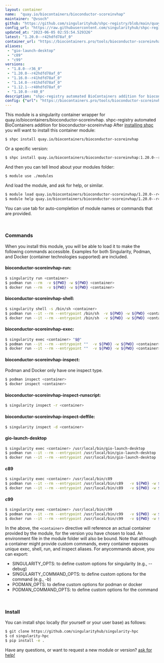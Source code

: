 ```yaml
---
layout: container
name:  "quay.io/biocontainers/bioconductor-scoreinvhap"
maintainer: "@vsoch"
github: "https://github.com/singularityhub/shpc-registry/blob/main/quay.io/biocontainers/bioconductor-scoreinvhap/container.yaml"
config_url: "https://raw.githubusercontent.com/singularityhub/shpc-registry/main/quay.io/biocontainers/bioconductor-scoreinvhap/container.yaml"
updated_at: "2023-06-05 02:55:54.529326"
latest: "1.20.0--r42hdfd78af_0"
container_url: "https://biocontainers.pro/tools/bioconductor-scoreinvhap"
aliases:
 - "gio-launch-desktop"
 - "c89"
 - "c99"
versions:
 - "1.8.0--r36_0"
 - "1.20.0--r42hdfd78af_0"
 - "1.16.0--r41hdfd78af_0"
 - "1.14.0--r41hdfd78af_0"
 - "1.12.1--r40hdfd78af_0"
 - "1.10.0--r40_0"
description: "shpc-registry automated BioContainers addition for bioconductor-scoreinvhap"
config: {"url": "https://biocontainers.pro/tools/bioconductor-scoreinvhap", "maintainer": "@vsoch", "description": "shpc-registry automated BioContainers addition for bioconductor-scoreinvhap", "latest": {"1.20.0--r42hdfd78af_0": "sha256:ee7789c77b3e42c3eafbee69b59e4dfdf4bdb0c9324cdc4db6ef8ab3d27f7fcd"}, "tags": {"1.8.0--r36_0": "sha256:7c5c41d7649e5128b89c03562833b6ed6a393b46051c248b09501ae8179e8d5c", "1.20.0--r42hdfd78af_0": "sha256:ee7789c77b3e42c3eafbee69b59e4dfdf4bdb0c9324cdc4db6ef8ab3d27f7fcd", "1.16.0--r41hdfd78af_0": "sha256:5ea36666c22a7a4d7385c411236462da6cf16cb1beb5599117ce71c5b09f7090", "1.14.0--r41hdfd78af_0": "sha256:0b53fa1002133077ad1afabe73016f5baea0dffab637608982fa5070d5001afe", "1.12.1--r40hdfd78af_0": "sha256:9ef6e6a2241cf97abd36df4f3db2c94ed34a93fbb854a25c454e51acc9e420c8", "1.10.0--r40_0": "sha256:7636c982b7402fdccd8ea29b81b36a3edb8664feb95521d8b0437040240974e5"}, "docker": "quay.io/biocontainers/bioconductor-scoreinvhap", "aliases": {"gio-launch-desktop": "/usr/local/bin/gio-launch-desktop", "c89": "/usr/local/bin/c89", "c99": "/usr/local/bin/c99"}}
---
```


This module is a singularity container wrapper for quay.io/biocontainers/bioconductor-scoreinvhap.
shpc-registry automated BioContainers addition for bioconductor-scoreinvhap
After [installing shpc](#install) you will want to install this container module:


```bash
$ shpc install quay.io/biocontainers/bioconductor-scoreinvhap
```

Or a specific version:

```bash
$ shpc install quay.io/biocontainers/bioconductor-scoreinvhap:1.20.0--r42hdfd78af_0
```

And then you can tell lmod about your modules folder:

```bash
$ module use ./modules
```

And load the module, and ask for help, or similar.

```bash
$ module load quay.io/biocontainers/bioconductor-scoreinvhap/1.20.0--r42hdfd78af_0
$ module help quay.io/biocontainers/bioconductor-scoreinvhap/1.20.0--r42hdfd78af_0
```

You can use tab for auto-completion of module names or commands that are provided.

<br>

### Commands

When you install this module, you will be able to load it to make the following commands accessible.
Examples for both Singularity, Podman, and Docker (container technologies supported) are included.

#### bioconductor-scoreinvhap-run:

```bash
$ singularity run <container>
$ podman run --rm  -v ${PWD} -w ${PWD} <container>
$ docker run --rm  -v ${PWD} -w ${PWD} <container>
```

#### bioconductor-scoreinvhap-shell:

```bash
$ singularity shell -s /bin/sh <container>
$ podman run --it --rm --entrypoint /bin/sh  -v ${PWD} -w ${PWD} <container>
$ docker run --it --rm --entrypoint /bin/sh  -v ${PWD} -w ${PWD} <container>
```

#### bioconductor-scoreinvhap-exec:

```bash
$ singularity exec <container> "$@"
$ podman run --it --rm --entrypoint ""  -v ${PWD} -w ${PWD} <container> "$@"
$ docker run --it --rm --entrypoint ""  -v ${PWD} -w ${PWD} <container> "$@"
```

#### bioconductor-scoreinvhap-inspect:

Podman and Docker only have one inspect type.

```bash
$ podman inspect <container>
$ docker inspect <container>
```

#### bioconductor-scoreinvhap-inspect-runscript:

```bash
$ singularity inspect -r <container>
```

#### bioconductor-scoreinvhap-inspect-deffile:

```bash
$ singularity inspect -d <container>
```


#### gio-launch-desktop

```bash
$ singularity exec <container> /usr/local/bin/gio-launch-desktop
$ podman run --it --rm --entrypoint /usr/local/bin/gio-launch-desktop   -v ${PWD} -w ${PWD} <container> -c " $@"
$ docker run --it --rm --entrypoint /usr/local/bin/gio-launch-desktop   -v ${PWD} -w ${PWD} <container> -c " $@"
```


#### c89

```bash
$ singularity exec <container> /usr/local/bin/c89
$ podman run --it --rm --entrypoint /usr/local/bin/c89   -v ${PWD} -w ${PWD} <container> -c " $@"
$ docker run --it --rm --entrypoint /usr/local/bin/c89   -v ${PWD} -w ${PWD} <container> -c " $@"
```


#### c99

```bash
$ singularity exec <container> /usr/local/bin/c99
$ podman run --it --rm --entrypoint /usr/local/bin/c99   -v ${PWD} -w ${PWD} <container> -c " $@"
$ docker run --it --rm --entrypoint /usr/local/bin/c99   -v ${PWD} -w ${PWD} <container> -c " $@"
```



In the above, the `<container>` directive will reference an actual container provided
by the module, for the version you have chosen to load. An environment file in the
module folder will also be bound. Note that although a container
might provide custom commands, every container exposes unique exec, shell, run, and
inspect aliases. For anycommands above, you can export:

 - SINGULARITY_OPTS: to define custom options for singularity (e.g., --debug)
 - SINGULARITY_COMMAND_OPTS: to define custom options for the command (e.g., -b)
 - PODMAN_OPTS: to define custom options for podman or docker
 - PODMAN_COMMAND_OPTS: to define custom options for the command

<br>

### Install

You can install shpc locally (for yourself or your user base) as follows:

```bash
$ git clone https://github.com/singularityhub/singularity-hpc
$ cd singularity-hpc
$ pip install -e .
```

Have any questions, or want to request a new module or version? [ask for help!](https://github.com/singularityhub/singularity-hpc/issues)